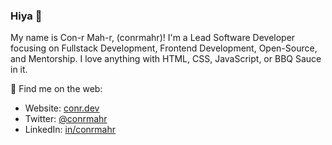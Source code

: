 ### Hiya 👋

My name is Con-r Mah-r, (conrmahr)! I'm a Lead Software Developer focusing on Fullstack Development, Frontend Development, Open-Source, and Mentorship. I love anything with HTML, CSS, JavaScript, or BBQ Sauce in it.

🔗 Find me on the web:

- Website: [conr.dev](https://conr.dev)
- Twitter: [@conrmahr](https://twitter.com/conrmahr)
- LinkedIn: [in/conrmahr](https://www.linkedin.com/in/conrmahr)